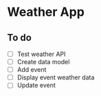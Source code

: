 # Weather App

## To do

- [ ] Test weather API
- [ ] Create data model
- [ ] Add event
- [ ] Display event weather data
- [ ] Update event
